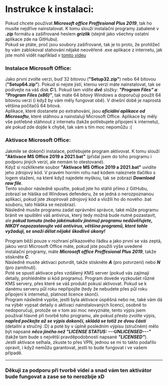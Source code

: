 # Instrukce k instalaci:

Pokud chcete používat ***Microsoft office Proffesional Plus 2019***, tak ho musíte nejdříve nainstalovat. K tomu slouží instalační programy zabalené v ***.zip*** formátu a zašifrované heslem ***grizlik*** (stejně jako všechny ostatní aplikace zde na GitHubu).<br>
Pokud se ptáte, proč jsou soubory zašifrované, tak je to proto, že prohlížeč by vám zablokoval stahování nějaké neověřené .exe aplikace z internetu, jak jste mohli vidět například v [tomto videu](https://youtu.be/ZxfocSABL9g "www.youtube.com - Nefunkční aplikace vs prohlížeče :D #shorts")

### Instalace Microsoft Office:
Jako první zvolte verzi, buď 32 bitovou (**"Setup32.zip"**) nebo 64 bitovou (**"Setup64.zip"**). Pokud si nejste jistí, kterou verzi máte nainstalovat, tak se podívejte na váš disk ***C:\\***. Pokud tam vidíte ***dvě*** složky: ***"Program Files" a "Program Files (x86)"***, tak máte 64 bitový Windows a doporučuji použít 64 bitovou verzi (i když by vám měly fungovat obě). V dnešní době je naprostá většina počítačů 64 bitová.<br>
Aplikace, které dostanete po extrahování, jsou ***oficiální aplikace od Microsoftu***, které stáhnou a nainstalují Microsoft Office. Aplikace by měly vše potřebné stáhnout z internetu (takže potřebujete připojení k internetu), ale pokud zde dojde k chybě, tak vám s tím moc nepomůžu :(

### Aktivace Microsoft Office:
Jakmile se dokončí instalace, potřebujete program aktivovat. K tomu slouží **"Aktivace MS Office 2019 a 2021.bat"** (přidal jsem do toho programu i podporu jiných verzí, ale nemám to otestované).<br>
Když si rozkliknete soubor **"Aktivace MS Office 2019 a 2021.bat"** uvidíte jeho zdrojový kód. V pravém horním rohu nad kódem naleznete tlačítko s logem stažení, na které když najedete myškou, tak se zobrazí ***Download raw file***.<br>
Tento soubor následně spusťte, pokud jste ho stáhli přímo z GitHubu, zobrazí se hláška od Windows defenderu, že se jedná o nerozpoznanou aplikaci, pokud jste zkopírovali zdrojový kód a vložili ho do nového .bat souboru, tato hláška se nezobrazí.<br>
Následně musíte programu zadat oprávnění správce, také může programu bránit ve spuštění váš antivirus, který tedy možná bude nutné pozastavit, ale ***pokud tomuto (nebo jakémukoliv jinému) programu nedůvěřujete, NIKDY nepozastavujte váš antivirus, většina programů, které tohle vyžadují, se snaží dělat nějaké škodlivé úkony!***

Program běží pouze v rozhraní příkazového řádku a jako první se vás zeptá, jakou verzi Microsoft Office máte, pokud jste použili výše uvedené instalační programy, máte ***Microsoft office Proffesional Plus 2019***, takže stiskněte ***C***.<br>
Následně musíte aktivaci potvrdit, takže stiskněte ***A*** (pro potvrzení) nebo ***N*** (pro zamítnutí).<br>
Poté se spustí aktivace přes vzdálený KMS server (pokud vás zajímají detaily, prohlédněte si kód programu). Program dovede vyzkoušet různé KMS servery, přes které se váš produkt pokusí aktivovat. Pokud se k danému serveru půl roku nepřipojíte (tedy že nebudete přes půl roku připojení k internetu), platnost licence skončí.<br>
Program následně vypíše, jestli byla aktivace úspěšná nebo ne, také vám dá na výběr vypsat detaily o aktivaci nainstalovaných licencí, osobně to nedoporučuji, protože se v tom asi moc nevyznáte, tento výpis jsem používal hlavně při tvorbě toho programu, ale pokud přesto zvolíte výpis, ***napřed počkejte až se výpis dokončí, skládá se totiž ze dvou částí*** (detailní a stručný :D) a poté by v úplně posledním výpisu (stručném) mělo být napsané ***něco jiného než "LICENSE STATUS:  ---UNLICENSED---"*** (takže tam bude s největší pravděpodobností napsané ***"LICENSED"***).<br>
Jestli aktivace selhala, zkuste to přes VPN, jednou se mi to takto podařilo opravit, i když nemůžu garantovat, jestli to bude fungovat i ve vašem případě.
<hr>

### Děkuji za podporu při tvorbě videí a snad vám ten aktivátor bude fungovat a zase se to nerozbije xD